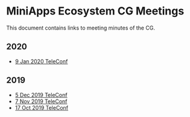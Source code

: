 # MiniApps Ecosystem CG Meetings

This document contains links to meeting minutes of the CG.

## 2020

* [9 Jan 2020 TeleConf](https://www.w3.org/2020/01/09-miniapp-minutes.html)

## 2019

* [5 Dec 2019 TeleConf](https://www.w3.org/2019/12/05-miniapp-minutes.html)
* [7 Nov 2019 TeleConf](https://www.w3.org/2019/11/07-miniapp-minutes.html)
* [17 Oct 2019 TeleConf](https://www.w3.org/2019/10/17-MiniApp-minutes.html)
